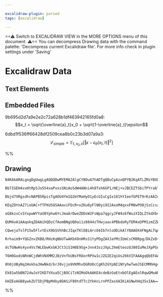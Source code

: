 ```yaml
---

excalidraw-plugin: parsed
tags: [excalidraw]

---
```

==⚠  Switch to EXCALIDRAW VIEW in the MORE OPTIONS menu of this document. ⚠== You can decompress Drawing data with the command palette: 'Decompress current Excalidraw file'. For more info check in plugin settings under 'Saving'


# Excalidraw Data

## Text Elements
## Embedded Files
9b695d2d7a9e2e2c72a628b1df463942165fd0a8: $$x_t = \sqrt{\overline{a}_t}x_0 + \sqrt{1-\overline{a}_t}\epsilon$$

6dbd1f536ff66428df2509cea8b0c23b3d07a9a3: $$\mathcal{L}_\text{simple} = \mathbb{E}_{t,x_0,\epsilon}\left[{\Vert\epsilon-\epsilon_{\theta}(x_t,t)\Vert^2}\right]$$

%%
## Drawing
```compressed-json
N4KAkARALgngDgUwgLgAQQQDwMYEMA2AlgCYBOuA7hADTgQBuCpAzoQPYB2KqATLZMzYBXUtiRoIACyhQ4zZAHoFAc0JRJQgEYA6bGwC2CgF7N6hbEcK4OCtptbErHALRY8RMpWdx8Q1TdIEfARcZgRmBShcZQUebQBGAFYEmjoghH0EDihmbgBtcDBQMBKIEm4IIxEOAAUAK2IATlSSyFhECsJ9aKR+UsxuZwBmRMbtABYAdgAGeMnEoZ5ExIAO

Bb7IGEH4xvHtRp5Jo554xaPxxsSNiAoSdW4ANni4h8Txh6GP1/HEj+vJBCEZTSbiTPYrabTNYPSavN6NRrXazKYLcabXZhQUhsADWCAAwmx8GxSBUAMSQynTFqlTS4bA45TYoQcYiE4mkiRY6zMOC4QLZGmQABmhHw+AAyrBURJJPSNIEhRBMdi8QB1O6SbjxDFY3EIKUwGXoQQeJXM4EccK5NA6wqQNh87BqLa2yHXZmsq3MG2oDhCcUYhAIYjc

Bbjd7XRgsdhcNAPB5RpisTgAOU4Ym1Q2mYMaHyO1yEcGIuCgIe181hYIeefGPET9rKzAAIuky6G0MKCGFrkzhHAAJLEX15AC6100wlZAFFgplsiPx42iBwcdx/YHl2wGeXO92ENdheRMkP1wH8IexQhTxJGpoa4liDxiJNcI0EDwP9hJjxcA8eCsmjxMQwrvEMuwnK8wrENMuArEqzDuOIqAFK0YB2mh8T2kurRlKyWAVLg1K6qWQi+hAiCsoQHD

KEq2DYnAZ7ioUAC+fTFKU5QSAAaviFDcR+xZKu0yFlN0yi9I2AxoM4qxxFM0wPO8jSzCcszXK6qAPNM2j1isDz6ZcdZ1g2uG3MQ9xupMYy7M8jRDBCPB1v8gLAlA3D2fsOb2WsjRJPEUyIo2yLGuijYqvq7IkuSVKQkqdIMn2LJskS0VcuQHC8vyWTuZe4qGsaUjyiIkm4RF6qatquqqga0qiaa5QesIlrWlVjaOvSLrau6jaesQ3q+huF7hcGHa

oG8kzxCsSYxpwWYYaU0Yphw6YcJmaArDweZDDsW2FsWpa7qgcyJFW4z6fWuzXIQLZtkdXb4D2jZJYOw75DhtJTsQs4ZDli7XCua5oENAPbniY0PU9uFHrgJ5jSDjaisEN7oA8xCaMQ8TCgsDzCsKCZ1isIFLNMjRiHBmjTNgPBDJoQwwa+jS4EMCFIfk9roRs6HYdd+HSeguDxAhURQGRFSUY4NF0QxTH4Kx7GNlx6AAJpDAASgAGhKqY8AA8jAi

QUM4xA1AAqokqZDAAihQDzCfAomBNgUQ0ai1z8844zTHwjaac4PBbdoRyTEM4xDPM1zmZZWkrJMLlAiCtoRtoVzBa7yFhWVep4lFnLoGSCDTDtO3xfSjJ9bnFTcplfICrliNipKdUVA1obVfqGoWVqaA+1nNUFfVRKNb1zWSANbW4R1zqwN1melC9Q7/Yjx7XvD5688QBESLgPDml94/A+vI1Hf5NO5giM3LY84yX7Gq3rcdXsrEk3uvNdt3BO23

CQwejaTslP15w5FlvtEsX9bSVhhBcJIqxTKlEBiArcO4Ib7nloUDikAlYQAAEK4FNgALTqA8fAiRSArDgLrYgGsYAUHiNxRI9Arb2w6BIJ2LsUSlX6NwAO01fagh0j+esvwliR0qmgH8Kd45uVBMkVOuEQoZ3bjnVKecIAFyLqcIWE4y5JVZJXdKPJa45SVEjJuRpB5miUQgTu0de6lHKrVcxLch5txHn4MerVbTXCnl1N0c9IALzemgMch4V4ow

Rrhaim9+YQGZnvZKB8/RHzKqNbUTwAKbXOnHRsS1YyPDgZAXJaYMzIUmCsCM8Rpg/DkZxD+CBwGoB/hOL6gC/qINwkWMBJ9IG5kSFUypANqJAySZuXCxJkHf1QSUNi6DFZjQgI0VMjQAAyiQADSAAJUg9B4imweLrOoABZBAQwKDKzWbrZhokVycMgB7SaGlBjPyDkcUO4camQCjt3VAQxw5SMTsdRI8RJFpw4WiKx+j86F2Llov+OiK4qKrhlLK

dcTGNwHs4yx4Vs7WLEbwKxGKJCt3iS1H0E9Sg+Jnn43szJXpL2hmEteozOJ80IuMeJXpPGoAwW0B23D7QzJSUdU6KxGhHBOrfOatoYSSpWiU7gXtIT/jOO/Vsn97r7maQAucbTD7MsgJ0w6Y0TpnTzJNK6y4hntPgWDDVj1f64TgGwaiwDgkc1QmhfxJRpgcw+iUD1rQAogrQmAH4KdfVcwDSULaDxg1oTKRG91HMwC/OySG/y4a0Kjh5suUIUBC

T6H0GodsNRnWCjdWhVNXMM2JBzVnfkUBsFROorRPVw1cJZGIE2qiUs20kVIFAAAgqQbEFAAS4CZe20onbh2jvHZO64Tr8AwGUFKxpUywAsXADhWJcA4BSkOtwDi0AASZAqEQaRfQGCEAQBQXBiUEUcnJHjF9woaQQGwCIOuA4yz6ClDVSFajoWaPfZ+kdOUf0ZHveXL6gHq4ouMVesD37f0ADF0XNyJS40DX6IO/v/R3PFdiP24eyJBv9OLCUmmw

0h0jUByNq1HokhaJHwNkd/brJ0vjjo9VKMhvDGRUOcCgKh2GYpNI1NYyhwTwmJSECMMhHgc8pMCf0AAFSwEOi9cZ0DBGFPXPjdHyMHoHbOtgY6QgLsKCp9jGRpysjMxZidhER3mZw2x+jv7HNqb5awr67npP6FQyvRjxoIkCHokSfAGtQSxyvYhbE4plZhkhEHAOrx/ySaMGwAwR6ckECEMhLC0zaMeYY/vLlEA+rvqZCQOTCnuHKdq8QKUCBGJo

Ek81w5bBN72dwJoYIKD7VXua5CjBOCiTzNIMoOkAAKE4cdeBzGoEtxbOlEgAEolRqwQMoAM/IKjTbmzTdEvBswrZOyt9bW20GGY8wRvEnGoCxkGskkUIXO1MBbXljtHB+uDe4FiQr1xsBEHa6gIHDrSh/bPWgSH3ihBQBuYD0gwPGzdFIHiUgqZYbIXh+j/kWO+sDaOpD27DpNB1AQM7ZgEo/twG671v7JOhtQ0gPSZ7jA1M5fwD90oIkW7pGdnk

kHZEoAGB8ywkZU7IDjPBpM4by8DASiF89tdTTc2YkHcLrnPPZasXAIKiASNwhHq3SxIAA===
```
%%